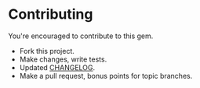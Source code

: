 Contributing
============

You're encouraged to contribute to this gem.

* Fork this project.
* Make changes, write tests.
* Updated [CHANGELOG](CHANGELOG.md).
* Make a pull request, bonus points for topic branches.

